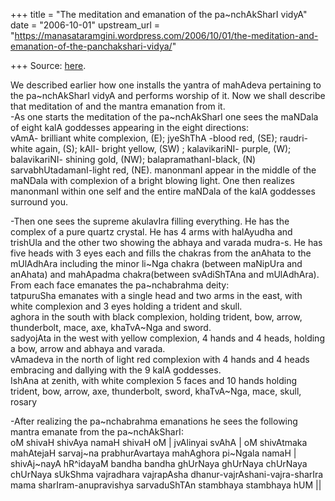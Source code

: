 +++
title = "The meditation and emanation of the pa~nchAkSharI vidyA"
date = "2006-10-01"
upstream_url = "https://manasataramgini.wordpress.com/2006/10/01/the-meditation-and-emanation-of-the-panchakshari-vidya/"

+++
Source: [here](https://manasataramgini.wordpress.com/2006/10/01/the-meditation-and-emanation-of-the-panchakshari-vidya/).

We described earlier how one installs the yantra of mahAdeva pertaining to the pa\~nchAkSharI vidyA and performs worship of it. Now we shall describe that meditation of and the mantra emanation from it.  
-As one starts the meditation of the pa\~nchAkSharI one sees the maNDala of eight kalA goddesses appearing in the eight directions:  
vAmA- brilliant white complexion, (E); jyeShThA -blood red, (SE); raudri- white again, (S); kAlI- bright yellow, (SW) ; kalavikariNI- purple, (W); balavikariNI- shining gold, (NW); balapramathanI-black, (N) sarvabhUtadamanI-light red, (NE). manonmanI appear in the middle of the maNDala with complexion of a bright blowing light. One then realizes manonmanI within one self and the entire maNDala of the kalA goddesses surround you.

-Then one sees the supreme akulavIra filling everything. He has the complex of a pure quartz crystal. He has 4 arms with halAyudha and trishUla and the other two showing the abhaya and varada mudra-s. He has five heads with 3 eyes each and fills the chakras from the anAhata to the mUlAdhAra including the minor li\~Nga chakra (between maNipUra and anAhata) and mahApadma chakra(between svAdiShTAna and mUlAdhAra). From each face emanates the pa\~nchabrahma deity:  
tatpuruSha emanates with a single head and two arms in the east, with white complexion and 3 eyes holding a trident and skull.  
aghora in the south with black complexion, holding trident, bow, arrow, thunderbolt, mace, axe, khaTvA\~Nga and sword.  
sadyojAta in the west with yellow complexion, 4 hands and 4 heads, holding a bow, arrow and abhaya and varada.  
vAmadeva in the north of light red complexion with 4 hands and 4 heads embracing and dallying with the 9 kalA goddesses.  
IshAna at zenith, with white complexion 5 faces and 10 hands holding trident, bow, arrow, axe, thunderbolt, sword, khaTvA\~Nga, mace, skull, rosary

-After realizing the pa\~nchabrahma emanations he sees the following mantra emanate from the pa\~nchAkSharI:  
oM shivaH shivAya namaH shivaH oM \| jvAlinyai svAhA \| oM shivAtmaka mahAtejaH sarvaj\~na prabhurAvartaya mahAghora pi\~Ngala namaH \| shivAj\~nayA hR^idayaM bandha bandha ghUrNaya ghUrNaya chUrNaya chUrNaya sUkShma vajradhara vajrapAsha dhanur-vajrAshani-vajra-sharIra mama sharIram-anupravishya sarvaduShTAn stambhaya stambhaya hUM \|\|

